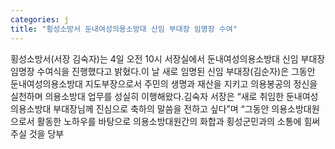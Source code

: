 ```yaml
---
categories: j
title: "횡성소방서 둔내여성의용소방대 신임 부대장 임명장 수여"
---
```

횡성소방서(서장 김숙자)는 4일 오전 10시 서장실에서 둔내여성의용소방대 신임 부대장 임명장 수여식을 진행했다고 밝혔다.이 날 새로 임명된 신임 부대장(김순자)은 그동안 둔내여성의용소방대 지도부장으로서 주민의 생명과 재산을 지키고 의용봉공의 정신을 실천하며 의용소방대 업무를 성실히 이행해왔다.김숙자 서장은 &ldquo;새로 취임한 둔내여성의용소방대 부대장님께 진심으로 축하의 말씀을 전하고 싶다&rdquo;며 &ldquo;그동안 의용소방대원으로서 활동한 노하우를 바탕으로 의용소방대원간의 화합과 횡성군민과의 소통에 힘써 주실 것을 당부